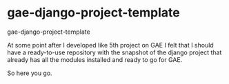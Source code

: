 # gae-django-project-template
gae-django-project-template

At some point after I developed like 5th project on GAE I felt that I should have a ready-to-use repository with the snapshot of the django project that already has all the modules installed and ready to go for GAE.

So here you go.